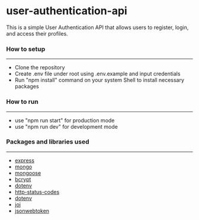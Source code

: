 # user-authentication-api
This is a simple User Authentication API that allows
users to register, login, and access their profiles.

### How to setup
- --
* Clone the repository
* Create .env file under root using .env.example and input credentials
* Run "npm install" command on your system Shell to install necessary packages

### How to run
- --
* use "npm run start" for production mode
* use "npm run dev" for development mode

### Packages and libraries used
- --
* [express](https://expressjs.com)
* [mongo](https://www.mongodb.com)
* [mongoose](https://mongoosejs.com)
* [bcrypt](https://www.npmjs.com/package/bcrypt)
* [dotenv](https://www.npmjs.com/package/dotenv)
* [http-status-codes](https://www.npmjs.com/package/http-status-codes)
* [dotenv](https://www.npmjs.com/package/dotenv)
* [joi](https://www.npmjs.com/package/joi)
* [jsonwebtoken](https://www.npmjs.com/package/jsonwebtoken)
